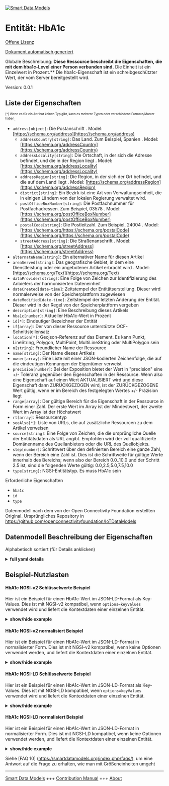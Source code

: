 <!-- 10-Header -->  
[![Smart Data Models](https://smartdatamodels.org/wp-content/uploads/2022/01/SmartDataModels_logo.png "Logo")](https://smartdatamodels.org)  
Entität: HbA1c  
==============<!-- /10-Header -->  
<!-- 15-License -->  
[Offene Lizenz](https://github.com/smart-data-models//dataModel.OCF/blob/master/HbA1c/LICENSE.md)  
[Dokument automatisch generiert](https://docs.google.com/presentation/d/e/2PACX-1vTs-Ng5dIAwkg91oTTUdt8ua7woBXhPnwavZ0FxgR8BsAI_Ek3C5q97Nd94HS8KhP-r_quD4H0fgyt3/pub?start=false&loop=false&delayms=3000#slide=id.gb715ace035_0_60)  
<!-- /15-License -->  
<!-- 20-Description -->  
Globale Beschreibung: **Diese Ressource beschreibt die Eigenschaften, die mit dem hba1c-Level einer Person verbunden sind.** Die Einheit ist ein Einzelwert in Prozent.** Die hba1c-Eigenschaft ist ein schreibgeschützter Wert, der vom Server bereitgestellt wird.  
Version: 0.0.1  
<!-- /20-Description -->  
<!-- 30-PropertiesList -->  

## Liste der Eigenschaften  

<sup><sub>[*] Wenn es für ein Attribut keinen Typ gibt, kann es mehrere Typen oder verschiedene Formate/Muster haben</sub></sup>.  
- `address[object]`: Die Postanschrift  . Model: [https://schema.org/address](https://schema.org/address)	- `addressCountry[string]`: Das Land. Zum Beispiel, Spanien  . Model: [https://schema.org/addressCountry](https://schema.org/addressCountry)  
	- `addressLocality[string]`: Die Ortschaft, in der sich die Adresse befindet, und die in der Region liegt  . Model: [https://schema.org/addressLocality](https://schema.org/addressLocality)  
	- `addressRegion[string]`: Die Region, in der sich der Ort befindet, und die auf dem Land liegt  . Model: [https://schema.org/addressRegion](https://schema.org/addressRegion)  
	- `district[string]`: Ein Bezirk ist eine Art von Verwaltungseinheit, die in einigen Ländern von der lokalen Regierung verwaltet wird.    
	- `postOfficeBoxNumber[string]`: Die Postfachnummer für Postfachadressen. Zum Beispiel, 03578  . Model: [https://schema.org/postOfficeBoxNumber](https://schema.org/postOfficeBoxNumber)  
	- `postalCode[string]`: Die Postleitzahl. Zum Beispiel, 24004  . Model: [https://schema.org/https://schema.org/postalCode](https://schema.org/https://schema.org/postalCode)  
	- `streetAddress[string]`: Die Straßenanschrift  . Model: [https://schema.org/streetAddress](https://schema.org/streetAddress)  
- `alternateName[string]`: Ein alternativer Name für diesen Artikel  - `areaServed[string]`: Das geografische Gebiet, in dem eine Dienstleistung oder ein angebotener Artikel erbracht wird  . Model: [https://schema.org/Text](https://schema.org/Text)- `dataProvider[string]`: Eine Folge von Zeichen zur Identifizierung des Anbieters der harmonisierten Dateneinheit  - `dateCreated[date-time]`: Zeitstempel der Entitätserstellung. Dieser wird normalerweise von der Speicherplattform zugewiesen  - `dateModified[date-time]`: Zeitstempel der letzten Änderung der Entität. Dieser wird in der Regel von der Speicherplattform vergeben  - `description[string]`: Eine Beschreibung dieses Artikels  - `hba1c[number]`: Aktueller HbA1c-Wert in Prozent  - `id[*]`: Eindeutiger Bezeichner der Entität  - `if[array]`: Der von dieser Ressource unterstützte OCF-Schnittstellensatz  - `location[*]`: Geojson-Referenz auf das Element. Es kann Punkt, LineString, Polygon, MultiPoint, MultiLineString oder MultiPolygon sein  - `n[string]`: Freundlicher Name der Ressource  - `name[string]`: Der Name dieses Artikels  - `owner[array]`: Eine Liste mit einer JSON-kodierten Zeichenfolge, die auf die eindeutigen Kennungen der Eigentümer verweist  - `precision[number]`: Bei der Exposition bietet der Wert in "precision" eine +/- Toleranz gegenüber den Eigenschaften in der Ressource. Wenn also eine Eigenschaft auf einen Wert AKTUALISIERT wird und diese Eigenschaft dann ZURÜCKGEZOGEN wird, ist der ZURÜCKGEZOGENE Wert gültig, wenn er im Bereich des festgelegten Wertes +/- Präzision liegt  - `range[array]`: Der gültige Bereich für die Eigenschaft in der Ressource in Form einer Zahl. Der erste Wert im Array ist der Mindestwert, der zweite Wert im Array ist der Höchstwert  - `rt[array]`: Ressourcentyp  - `seeAlso[*]`: Liste von URLs, die auf zusätzliche Ressourcen zu dem Artikel verweisen  - `source[string]`: Eine Folge von Zeichen, die die ursprüngliche Quelle der Entitätsdaten als URL angibt. Empfohlen wird der voll qualifizierte Domänenname des Quellanbieters oder die URL des Quellobjekts.  - `step[number]`: Schrittwert über den definierten Bereich eine ganze Zahl, wenn der Bereich eine Zahl ist.  Dies ist die Schrittweite für gültige Werte innerhalb des Bereichs; wenn also der Bereich 0.0..10.0 und der Schritt 2.5 ist, sind die folgenden Werte gültig: 0.0,2.5,5.0,7.5,10.0  - `type[string]`: NGSI-Entitätstyp. Es muss HbA1c sein  <!-- /30-PropertiesList -->  
<!-- 35-RequiredProperties -->  
Erforderliche Eigenschaften  
- `hba1c`  - `id`  - `type`  <!-- /35-RequiredProperties -->  
<!-- 40-RequiredProperties -->  
Datenmodell nach dem von der Open Connectivity Foundation erstellten Original. Ursprüngliches Repository in https://github.com/openconnectivityfoundation/IoTDataModels  
<!-- /40-RequiredProperties -->  
<!-- 50-DataModelHeader -->  
## Datenmodell Beschreibung der Eigenschaften  
Alphabetisch sortiert (für Details anklicken)  
<!-- /50-DataModelHeader -->  
<!-- 60-ModelYaml -->  
<details><summary><strong>full yaml details</strong></summary>    
```yaml  
HbA1c:    
  description: This Resource describes the Properties associated with a person's hba1c level.The unit is a single value that is percentage.The hba1c Property is a read-only value that is provided by the Server.    
  properties:    
    address:    
      description: The mailing address    
      properties:    
        addressCountry:    
          description: 'The country. For example, Spain'    
          type: string    
          x-ngsi:    
            model: https://schema.org/addressCountry    
            type: Property    
        addressLocality:    
          description: 'The locality in which the street address is, and which is in the region'    
          type: string    
          x-ngsi:    
            model: https://schema.org/addressLocality    
            type: Property    
        addressRegion:    
          description: 'The region in which the locality is, and which is in the country'    
          type: string    
          x-ngsi:    
            model: https://schema.org/addressRegion    
            type: Property    
        district:    
          description: 'A district is a type of administrative division that, in some countries, is managed by the local government'    
          type: string    
          x-ngsi:    
            type: Property    
        postOfficeBoxNumber:    
          description: 'The post office box number for PO box addresses. For example, 03578'    
          type: string    
          x-ngsi:    
            model: https://schema.org/postOfficeBoxNumber    
            type: Property    
        postalCode:    
          description: 'The postal code. For example, 24004'    
          type: string    
          x-ngsi:    
            model: https://schema.org/https://schema.org/postalCode    
            type: Property    
        streetAddress:    
          description: The street address    
          type: string    
          x-ngsi:    
            model: https://schema.org/streetAddress    
            type: Property    
        streetNr:    
          description: Number identifying a specific property on a public street    
          type: string    
          x-ngsi:    
            type: Property    
      type: object    
      x-ngsi:    
        model: https://schema.org/address    
        type: Property    
    alternateName:    
      description: An alternative name for this item    
      type: string    
      x-ngsi:    
        type: Property    
    areaServed:    
      description: The geographic area where a service or offered item is provided    
      type: string    
      x-ngsi:    
        model: https://schema.org/Text    
        type: Property    
    dataProvider:    
      description: A sequence of characters identifying the provider of the harmonised data entity    
      type: string    
      x-ngsi:    
        type: Property    
    dateCreated:    
      description: Entity creation timestamp. This will usually be allocated by the storage platform    
      format: date-time    
      type: string    
      x-ngsi:    
        type: Property    
    dateModified:    
      description: Timestamp of the last modification of the entity. This will usually be allocated by the storage platform    
      format: date-time    
      type: string    
      x-ngsi:    
        type: Property    
    description:    
      description: A description of this item    
      type: string    
      x-ngsi:    
        type: Property    
    hba1c:    
      description: Current HbA1c measurement in percentage    
      maximum: 100.0    
      minimum: 0.0    
      readOnly: true    
      type: number    
      x-ngsi:    
        type: Property    
    id:    
      anyOf:    
        - description: Identifier format of any NGSI entity    
          maxLength: 256    
          minLength: 1    
          pattern: ^[\w\-\.\{\}\$\+\*\[\]`|~^@!,:\\]+$    
          type: string    
          x-ngsi:    
            type: Property    
        - description: Identifier format of any NGSI entity    
          format: uri    
          type: string    
          x-ngsi:    
            type: Property    
      description: Unique identifier of the entity    
      x-ngsi:    
        type: Property    
    if:    
      description: The OCF Interface set supported by this Resource    
      items:    
        enum:    
          - oic.if.s    
          - oic.if.baseline    
        maxLength: 64    
        type: string    
      minItems: 1    
      readOnly: true    
      type: array    
      uniqueItems: true    
      x-ngsi:    
        type: Property    
    location:    
      description: 'Geojson reference to the item. It can be Point, LineString, Polygon, MultiPoint, MultiLineString or MultiPolygon'    
      oneOf:    
        - description: Geojson reference to the item. Point    
          properties:    
            bbox:    
              items:    
                type: number    
              minItems: 4    
              type: array    
            coordinates:    
              items:    
                type: number    
              minItems: 2    
              type: array    
            type:    
              enum:    
                - Point    
              type: string    
          required:    
            - type    
            - coordinates    
          title: GeoJSON Point    
          type: object    
          x-ngsi:    
            type: GeoProperty    
        - description: Geojson reference to the item. LineString    
          properties:    
            bbox:    
              items:    
                type: number    
              minItems: 4    
              type: array    
            coordinates:    
              items:    
                items:    
                  type: number    
                minItems: 2    
                type: array    
              minItems: 2    
              type: array    
            type:    
              enum:    
                - LineString    
              type: string    
          required:    
            - type    
            - coordinates    
          title: GeoJSON LineString    
          type: object    
          x-ngsi:    
            type: GeoProperty    
        - description: Geojson reference to the item. Polygon    
          properties:    
            bbox:    
              items:    
                type: number    
              minItems: 4    
              type: array    
            coordinates:    
              items:    
                items:    
                  items:    
                    type: number    
                  minItems: 2    
                  type: array    
                minItems: 4    
                type: array    
              type: array    
            type:    
              enum:    
                - Polygon    
              type: string    
          required:    
            - type    
            - coordinates    
          title: GeoJSON Polygon    
          type: object    
          x-ngsi:    
            type: GeoProperty    
        - description: Geojson reference to the item. MultiPoint    
          properties:    
            bbox:    
              items:    
                type: number    
              minItems: 4    
              type: array    
            coordinates:    
              items:    
                items:    
                  type: number    
                minItems: 2    
                type: array    
              type: array    
            type:    
              enum:    
                - MultiPoint    
              type: string    
          required:    
            - type    
            - coordinates    
          title: GeoJSON MultiPoint    
          type: object    
          x-ngsi:    
            type: GeoProperty    
        - description: Geojson reference to the item. MultiLineString    
          properties:    
            bbox:    
              items:    
                type: number    
              minItems: 4    
              type: array    
            coordinates:    
              items:    
                items:    
                  items:    
                    type: number    
                  minItems: 2    
                  type: array    
                minItems: 2    
                type: array    
              type: array    
            type:    
              enum:    
                - MultiLineString    
              type: string    
          required:    
            - type    
            - coordinates    
          title: GeoJSON MultiLineString    
          type: object    
          x-ngsi:    
            type: GeoProperty    
        - description: Geojson reference to the item. MultiLineString    
          properties:    
            bbox:    
              items:    
                type: number    
              minItems: 4    
              type: array    
            coordinates:    
              items:    
                items:    
                  items:    
                    items:    
                      type: number    
                    minItems: 2    
                    type: array    
                  minItems: 4    
                  type: array    
                type: array    
              type: array    
            type:    
              enum:    
                - MultiPolygon    
              type: string    
          required:    
            - type    
            - coordinates    
          title: GeoJSON MultiPolygon    
          type: object    
          x-ngsi:    
            type: GeoProperty    
      x-ngsi:    
        type: GeoProperty    
    n:    
      description: Friendly name of the Resource    
      maxLength: 64    
      readOnly: true    
      type: string    
      x-ngsi:    
        type: Property    
    name:    
      description: The name of this item    
      type: string    
      x-ngsi:    
        type: Property    
    owner:    
      description: A List containing a JSON encoded sequence of characters referencing the unique Ids of the owner(s)    
      items:    
        anyOf:    
          - description: Identifier format of any NGSI entity    
            maxLength: 256    
            minLength: 1    
            pattern: ^[\w\-\.\{\}\$\+\*\[\]`|~^@!,:\\]+$    
            type: string    
            x-ngsi:    
              type: Property    
          - description: Identifier format of any NGSI entity    
            format: uri    
            type: string    
            x-ngsi:    
              type: Property    
        description: Unique identifier of the entity    
        x-ngsi:    
          type: Property    
      type: array    
      x-ngsi:    
        type: Property    
    precision:    
      description: 'When exposed the value in ''precision'' provides a +/- tolerance against the Properties in the Resource. Thus if a Property is UPDATED to a value and that Property then RETRIEVED, the RETRIEVED value is valid if in the range of the set value +/- precision'    
      readOnly: true    
      type: number    
      x-ngsi:    
        type: Property    
    range:    
      description: 'The valid range for the Property in the Resource as a number. The first value in the array is the minimum value, the second value in the array is the maximum value'    
      items:    
        type: number    
      maxItems: 2    
      minItems: 2    
      readOnly: true    
      type: array    
      x-ngsi:    
        type: Property    
    rt:    
      description: Resource Type    
      items:    
        enum:    
          - oic.r.glucose.hba1c    
        maxLength: 64    
        type: string    
      minItems: 1    
      readOnly: true    
      type: array    
      uniqueItems: true    
      x-ngsi:    
        type: Property    
    seeAlso:    
      description: list of uri pointing to additional resources about the item    
      oneOf:    
        - items:    
            format: uri    
            type: string    
          minItems: 1    
          type: array    
        - format: uri    
          type: string    
      x-ngsi:    
        type: Property    
    source:    
      description: 'A sequence of characters giving the original source of the entity data as a URL. Recommended to be the fully qualified domain name of the source provider, or the URL to the source object'    
      type: string    
      x-ngsi:    
        type: Property    
    step:    
      description: 'Step value across the defined range an integer when the range is a number.  This is the increment for valid values across the range; so if range is 0.0..10.0 and step is 2.5 then valid values are 0.0,2.5,5.0,7.5,10.0'    
      readOnly: true    
      type: number    
      x-ngsi:    
        type: Property    
    type:    
      description: NGSI entity type. It has to be HbA1c    
      enum:    
        - HbA1c    
      type: string    
      x-ngsi:    
        type: Property    
  required:    
    - hba1c    
    - id    
    - type    
  type: object    
  x-derived-from: https://raw.githubusercontent.com/openconnectivityfoundation/IoTDataModels/master/GlucoseHbA1cResURI.swagger.json    
  x-disclaimer: 'Redistribution and use in source and binary forms, with or without modification, are permitted  provided that the license conditions are met. Copyleft (c) 2022 Contributors to Smart Data Models Program'    
  x-license-url: https://github.com/smart-data-models/dataModel.OCF/blob/master/HbA1c/LICENSE.md    
  x-model-schema: https://smart-data-models.github.io/dataModel.OCF/HbA1c/schema.json    
  x-model-tags: OCF    
  x-version: 0.0.1    
```  
</details>    
<!-- /60-ModelYaml -->  
<!-- 70-MiddleNotes -->  
<!-- /70-MiddleNotes -->  
<!-- 80-Examples -->  
## Beispiel-Nutzlasten  
#### HbA1c NGSI-v2 Schlüsselwerte Beispiel  
Hier ist ein Beispiel für einen HbA1c-Wert im JSON-LD-Format als Key-Values. Dies ist mit NGSI-v2 kompatibel, wenn `options=keyValues` verwendet wird und liefert die Kontextdaten einer einzelnen Entität.  
<details><summary><strong>show/hide example</strong></summary>    
```json  
{  
  "id": "urn:ngsi-ld:HbA1c:id:UWED:68312299",  
  "dateCreated": "1977-01-27T17:50:21Z",  
  "dateModified": "1993-11-12T19:53:01Z",  
  "source": "Strong option relationship fact. Item kitchen pass show. Meeting personal upon.",  
  "name": "Picture physical reason break glass. Small step lose above capital his.",  
  "alternateName": "Opportunity first show main particular life. Individual back these note. Box foreign surface reality think.",  
  "description": "Real expect however prevent song design behind. Three finish manage religious present. There this process meet who.",  
  "dataProvider": "So seem office. By president alone fight economic production school few.",  
  "owner": [  
    "urn:ngsi-ld:HbA1c:items:ZRBL:34609429",  
    "urn:ngsi-ld:HbA1c:items:IRSV:73111056"  
  ],  
  "seeAlso": [  
    "urn:ngsi-ld:HbA1c:items:NWVA:01008160",  
    "urn:ngsi-ld:HbA1c:items:NIJP:00792290"  
  ],  
  "location": {  
    "type": "Point",  
    "coordinates": [  
      -18.431417,  
      -61.000553  
    ]  
  },  
  "address": {  
    "streetAddress": "Popular hold wear notice. Defense head professional win reduce.",  
    "addressLocality": "Security rock production public rather movie return base. Agreement national TV leave around international. Agency nice face low.",  
    "addressRegion": "Daughter south safe quickly about. Could language traditional soldier growth week better security.",  
    "addressCountry": "Vote work continue that into imagine example. White character last popular fish and. Rate identify issue here possible.",  
    "postalCode": "Low job clear free. Case yard fund majority training.",  
    "postOfficeBoxNumber": "Sure up theory all assume. Nature act enjoy however option industry."  
  },  
  "areaServed": "Leg off foreign recent if lot pull. Product majority seven market blue one skill this.",  
  "rt": [  
    "oic.r.glucose.hba1c",  
    "oic.r.glucose.hba1c"  
  ],  
  "hba1c": {  
    "type": "Property",  
    "value": 67.1  
  },  
  "range": [  
    553.7,  
    255.0  
  ],  
  "step": {  
    "type": "Property",  
    "value": 342.7  
  },  
  "precision": {  
    "type": "Property",  
    "value": 978.5  
  },  
  "n": "Show front know total soldier spring him. Whatever guy like husband three. Finally Congress teacher partner usually.",  
  "if": [  
    "oic.if.s",  
    "oic.if.s"  
  ],  
  "type": "HbA1c"  
}  
```  
</details>  
#### HbA1c NGSI-v2 normalisiert Beispiel  
Hier ist ein Beispiel für einen HbA1c-Wert im JSON-LD-Format in normalisierter Form. Dies ist mit NGSI-v2 kompatibel, wenn keine Optionen verwendet werden, und liefert die Kontextdaten einer einzelnen Entität.  
<details><summary><strong>show/hide example</strong></summary>    
```json  
{  
  "id": {  
    "type": "string",  
    "value": "urn:ngsi-ld:HbA1c:id:UWED:68312299"  
  },  
  "dateCreated": {  
    "format": "date-time",  
    "type": "string",  
    "value": "1977-01-27T17:50:21Z"  
  },  
  "dateModified": {  
    "format": "date-time",  
    "type": "string",  
    "value": "1993-11-12T19:53:01Z"  
  },  
  "source": {  
    "type": "string",  
    "value": "Strong option relationship fact. Item kitchen pass show. Meeting personal upon."  
  },  
  "name": {  
    "type": "string",  
    "value": "Picture physical reason break glass. Small step lose above capital his."  
  },  
  "alternateName": {  
    "type": "string",  
    "value": "Opportunity first show main particular life. Individual back these note. Box foreign surface reality think."  
  },  
  "description": {  
    "type": "string",  
    "value": "Real expect however prevent song design behind. Three finish manage religious present. There this process meet who."  
  },  
  "dataProvider": {  
    "type": "string",  
    "value": "So seem office. By president alone fight economic production school few."  
  },  
  "owner": {  
    "type": "array",  
    "value": [  
      "urn:ngsi-ld:HbA1c:items:ZRBL:34609429",  
      "urn:ngsi-ld:HbA1c:items:IRSV:73111056"  
    ]  
  },  
  "seeAlso": {  
    "type": "array",  
    "value": [  
      "urn:ngsi-ld:HbA1c:items:NWVA:01008160",  
      "urn:ngsi-ld:HbA1c:items:NIJP:00792290"  
    ]  
  },  
  "location": {  
    "type": "object",  
    "value": {  
      "type": "Point",  
      "coordinates": [  
        -18.431417,  
        -61.000553  
      ]  
    }  
  },  
  "address": {  
    "type": "object",  
    "value": {  
      "streetAddress": "Popular hold wear notice. Defense head professional win reduce.",  
      "addressLocality": "Security rock production public rather movie return base. Agreement national TV leave around international. Agency nice face low.",  
      "addressRegion": "Daughter south safe quickly about. Could language traditional soldier growth week better security.",  
      "addressCountry": "Vote work continue that into imagine example. White character last popular fish and. Rate identify issue here possible.",  
      "postalCode": "Low job clear free. Case yard fund majority training.",  
      "postOfficeBoxNumber": "Sure up theory all assume. Nature act enjoy however option industry."  
    }  
  },  
  "areaServed": {  
    "type": "string",  
    "value": "Leg off foreign recent if lot pull. Product majority seven market blue one skill this."  
  },  
  "rt": {  
    "type": "array",  
    "value": [  
      "oic.r.glucose.hba1c",  
      "oic.r.glucose.hba1c"  
    ]  
  },  
  "hba1c": {  
    "type": "object",  
    "value": {  
      "type": "Property",  
      "value": 67.1  
    }  
  },  
  "range": {  
    "type": "array",  
    "value": [  
      553.7,  
      255.0  
    ]  
  },  
  "step": {  
    "type": "object",  
    "value": {  
      "type": "Property",  
      "value": 342.7  
    }  
  },  
  "precision": {  
    "type": "object",  
    "value": {  
      "type": "Property",  
      "value": 978.5  
    }  
  },  
  "n": {  
    "type": "string",  
    "value": "Show front know total soldier spring him. Whatever guy like husband three. Finally Congress teacher partner usually."  
  },  
  "if": {  
    "type": "array",  
    "value": [  
      "oic.if.s",  
      "oic.if.s"  
    ]  
  },  
  "type": {  
    "type": "string",  
    "value": "HbA1c"  
  }  
}  
```  
</details>  
#### HbA1c NGSI-LD Schlüsselwerte Beispiel  
Hier ist ein Beispiel für einen HbA1c-Wert im JSON-LD-Format als Key-Values. Dies ist mit NGSI-LD kompatibel, wenn `options=keyValues` verwendet wird und liefert die Kontextdaten einer einzelnen Entität.  
<details><summary><strong>show/hide example</strong></summary>    
```json  
{  
    "id": "urn:ngsi-ld:HbA1c:id:UWED:68312299",  
    "dateCreated": "1977-01-27T17:50:21Z",  
    "dateModified": "1993-11-12T19:53:01Z",  
    "source": "Strong option relationship fact. Item kitchen pass show. Meeting personal upon.",  
    "name": "Picture physical reason break glass. Small step lose above capital his.",  
    "alternateName": "Opportunity first show main particular life. Individual back these note. Box foreign surface reality think.",  
    "description": "Real expect however prevent song design behind. Three finish manage religious present. There this process meet who.",  
    "dataProvider": "So seem office. By president alone fight economic production school few.",  
    "owner": [  
        "urn:ngsi-ld:HbA1c:items:ZRBL:34609429",  
        "urn:ngsi-ld:HbA1c:items:IRSV:73111056"  
    ],  
    "seeAlso": [  
        "urn:ngsi-ld:HbA1c:items:NWVA:01008160",  
        "urn:ngsi-ld:HbA1c:items:NIJP:00792290"  
    ],  
    "location": {  
        "type": "Point",  
        "coordinates": [  
            -18.431417,  
            -61.000553  
        ]  
    },  
    "address": {  
        "streetAddress": "Popular hold wear notice. Defense head professional win reduce.",  
        "addressLocality": "Security rock production public rather movie return base. Agreement national TV leave around international. Agency nice face low.",  
        "addressRegion": "Daughter south safe quickly about. Could language traditional soldier growth week better security.",  
        "addressCountry": "Vote work continue that into imagine example. White character last popular fish and. Rate identify issue here possible.",  
        "postalCode": "Low job clear free. Case yard fund majority training.",  
        "postOfficeBoxNumber": "Sure up theory all assume. Nature act enjoy however option industry."  
    },  
    "areaServed": "Leg off foreign recent if lot pull. Product majority seven market blue one skill this.",  
    "rt": [  
        "oic.r.glucose.hba1c",  
        "oic.r.glucose.hba1c"  
    ],  
    "hba1c": {  
        "type": "Property",  
        "value": 67.1  
    },  
    "range": [  
        553.7,  
        255.0  
    ],  
    "step": {  
        "type": "Property",  
        "value": 342.7  
    },  
    "precision": {  
        "type": "Property",  
        "value": 978.5  
    },  
    "n": "Show front know total soldier spring him. Whatever guy like husband three. Finally Congress teacher partner usually.",  
    "if": [  
        "oic.if.s",  
        "oic.if.s"  
    ],  
    "type": "HbA1c",  
    "@context": [  
        "https://smartdatamodels.org/context.jsonld",  
        "https://raw.githubusercontent.com/smart-data-models/dataModel.OCF/master/context.jsonld"  
    ]  
}  
```  
</details>  
#### HbA1c NGSI-LD normalisiert Beispiel  
Hier ist ein Beispiel für einen HbA1c-Wert im JSON-LD-Format in normalisierter Form. Dies ist mit NGSI-LD kompatibel, wenn keine Optionen verwendet werden, und liefert die Kontextdaten einer einzelnen Entität.  
<details><summary><strong>show/hide example</strong></summary>    
```json  
{  
    "id": "urn:ngsi-ld:HbA1c:id:RCVD:88651516",  
    "dateCreated": {  
        "type": "Property",  
        "value": {  
            "@type": "DateTime",  
            "@value": "2016-03-12T15:26:00Z"  
        }  
    },  
    "dateModified": {  
        "type": "Property",  
        "value": {  
            "@type": "DateTime",  
            "@value": "1977-04-24T02:09:01Z"  
        }  
    },  
    "source": {  
        "type": "Property",  
        "value": "Need fine customer apply notice staff let campaign. About young eat field yeah realize hot. Loss sort window gun girl."  
    },  
    "name": {  
        "type": "Property",  
        "value": "Market life mother military. Police happy he time subject anyone. Method small full bill newspaper even environmental."  
    },  
    "alternateName": {  
        "type": "Property",  
        "value": "Summer travel draw game another. Think process serve low all above clearly."  
    },  
    "description": {  
        "type": "Property",  
        "value": "Oil modern least Congress even machine. Someone surface peace concern size. Today join night officer section source argue natural."  
    },  
    "dataProvider": {  
        "type": "Property",  
        "value": "Key top close listen article usually experience above. Nation appear more party sport. American which education. Wide local another term room."  
    },  
    "owner": {  
        "type": "Property",  
        "value": [  
            "urn:ngsi-ld:HbA1c:items:PZWR:06990420",  
            "urn:ngsi-ld:HbA1c:items:MBAS:58596912"  
        ]  
    },  
    "seeAlso": {  
        "type": "Property",  
        "value": [  
            "urn:ngsi-ld:HbA1c:items:OOXY:11821113"  
        ]  
    },  
    "location": {  
        "type": "Property",  
        "value": {  
            "type": "Point",  
            "coordinates": [  
                15.365764,  
                -119.004517  
            ]  
        }  
    },  
    "address": {  
        "type": "Property",  
        "value": {  
            "streetAddress": "Focus option scene throughout question resource. Month car lead drug raise young. Something PM second certainly shake.",  
            "addressLocality": "Carry friend assume huge lot. Evidence church political organization join kid what. Voice party appear but free.",  
            "addressRegion": "Establish research far central likely. Range lawyer still mean box star. Strong people wear magazine.",  
            "addressCountry": "Run whom myself close. Son technology tell probably member watch kid former. Candidate certainly investment laugh opportunity trip positive.",  
            "postalCode": "Relationship bed over whatever peace TV throw. Building when local easy result officer ever.",  
            "postOfficeBoxNumber": "Great turn thought leg skill. Tree man ago task amount. Kind year interest training society economy leave."  
        }  
    },  
    "areaServed": {  
        "type": "Property",  
        "value": "Product successful your receive white management. Put professor because. Over like wall billion."  
    },  
    "rt": {  
        "type": "Property",  
        "value": [  
            "oic.r.glucose.hba1c"  
        ]  
    },  
    "hba1c": {  
        "type": "Property",  
        "value": 11.5  
    },  
    "range": {  
        "type": "Property",  
        "value": [  
            598.6,  
            395.9  
        ]  
    },  
    "step": {  
        "type": "Property",  
        "value": 941.6  
    },  
    "precision": {  
        "type": "Property",  
        "value": 659.1  
    },  
    "n": {  
        "type": "Property",  
        "value": "Field notice idea professor draw dark heavy. Well ago room floor me successful."  
    },  
    "if": {  
        "type": "Property",  
        "value": [  
            "oic.if.s"  
        ]  
    },  
    "type": "HbA1c",  
    "@context": [  
        "https://smartdatamodels.org/context.jsonld",  
        "https://raw.githubusercontent.com/smart-data-models/dataModel.OCF/master/context.jsonld"  
    ]  
}  
```  
</details><!-- /80-Examples -->  
<!-- 90-FooterNotes -->  
<!-- /90-FooterNotes -->  
<!-- 95-Units -->  
Siehe [FAQ 10] (https://smartdatamodels.org/index.php/faqs/), um eine Antwort auf die Frage zu erhalten, wie man mit Größeneinheiten umgeht  
<!-- /95-Units -->  
<!-- 97-LastFooter -->  
---  
[Smart Data Models](https://smartdatamodels.org) +++ [Contribution Manual](https://bit.ly/contribution_manual) +++ [About](https://bit.ly/Introduction_SDM)<!-- /97-LastFooter -->  
